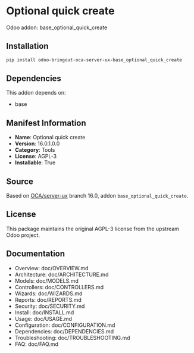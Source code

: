 # Optional quick create

Odoo addon: base_optional_quick_create

## Installation

```bash
pip install odoo-bringout-oca-server-ux-base_optional_quick_create
```

## Dependencies

This addon depends on:
- base

## Manifest Information

- **Name**: Optional quick create
- **Version**: 16.0.1.0.0
- **Category**: Tools
- **License**: AGPL-3
- **Installable**: True

## Source

Based on [OCA/server-ux](https://github.com/OCA/server-ux) branch 16.0, addon `base_optional_quick_create`.

## License

This package maintains the original AGPL-3 license from the upstream Odoo project.

## Documentation

- Overview: doc/OVERVIEW.md
- Architecture: doc/ARCHITECTURE.md
- Models: doc/MODELS.md
- Controllers: doc/CONTROLLERS.md
- Wizards: doc/WIZARDS.md
- Reports: doc/REPORTS.md
- Security: doc/SECURITY.md
- Install: doc/INSTALL.md
- Usage: doc/USAGE.md
- Configuration: doc/CONFIGURATION.md
- Dependencies: doc/DEPENDENCIES.md
- Troubleshooting: doc/TROUBLESHOOTING.md
- FAQ: doc/FAQ.md
